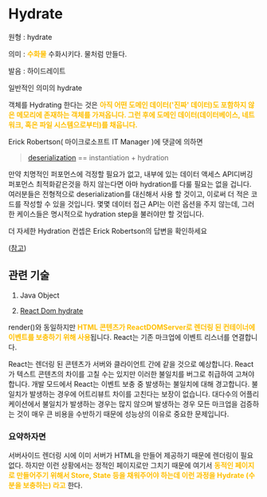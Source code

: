 # Hydrate

원형 : hydrate

의미  : <span style="color:#FFBF00; font-weight:bold;">수화물</span> 수화시키다. 물처럼 만들다. 

발음 : 하이드레이트

일반적인 의미의 hydrate

객체를 Hydrating 한다는 것은  <span style="color:#FFBF00; font-weight:bold;">아직 어떤 도메인 데이터('진짜' 데이터)도 포함하지 않은 메모리에 존재하는 객체를 가져옵니다. 그런 후에 도메인 데이터(데이터베이스, 네트워크, 혹은 파일 시스템으로부터)를 채웁니다.</span>

Erick Robertson( 마이크로소프트 IT Manager )에 댓글에 의하면

> [deserialization](https://github.com/MoonSupport/DICTIONARY/blob/master/S/Serialize.md) == instantiation + hydration

만약 치명적인 퍼포먼스에 걱정할 필요가 없고, 내부에 있는 데이터 액세스 API디버깅 퍼포먼스 최적화같은것을 하지 않는다면 아마 hydration를 다룰 필요는 없을 겁니다.
여러분들은 전형적으로 deserialization를 대신해서 사용 할 것이고, 이로써 더 적은 코드를 작성할 수 있을 것입니다. 몇몇 데이터 접근 API는 이런 옵션을 주지 않는데, 그러한 케이스들은 명시적으로 hydration step을 불러야만 할 것입니다.

더 자세한 Hydration 컨셉은 Erick Robertson의 답변을 확인하세요

([참고](https://stackoverflow.com/questions/6991135/what-does-it-mean-to-hydrate-an-object))

## 관련 기술
1. Java Object

2. [React Dom hydrate](https://ko.reactjs.org/docs/react-dom.html#hydrate)

render()와 동일하지만 <span style="color:#FFBF00; font-weight:bold;">HTML 콘텐츠가 ReactDOMServer로 렌더링 된 컨테이너에 이벤트를 보충하기 위해 사용</span>됩니다. React는 기존 마크업에 이벤트 리스너를 연결합니다.

React는 렌더링 된 콘텐츠가 서버와 클라이언트 간에 같을 것으로 예상합니다. React가 텍스트 콘텐츠의 차이를 고칠 수는 있지만 이러한 불일치를 버그로 취급하여 고쳐야 합니다. 개발 모드에서 React는 이벤트 보충 중 발생하는 불일치에 대해 경고합니다. 불일치가 발생하는 경우에 어트리뷰트 차이를 고친다는 보장이 없습니다. 대다수의 어플리케이션에서 불일치가 발생하는 경우는 많지 않으며 발생하는 경우 모든 마크업을 검증하는 것이 매우 큰 비용을 수반하기 때문에 성능상의 이유로 중요한 문제입니다.

<h3>요약하자면</h3>
서버사이드 렌더링 시에 이미 서버가 HTML을 만들어 제공하기 때문에 렌더링이 필요없다. 하지만 이런 상황에서는 정적인 페이지로만 그치기 때문에 여기서 <span style="color:#FFBF00; font-weight:bold;">
동적인 페이지로 만들어주기 위해서 Store, State 등을 채워주어야 하는데 이런 과정을 Hydrate (수분을 보충하는) 라고</span> 한다.
